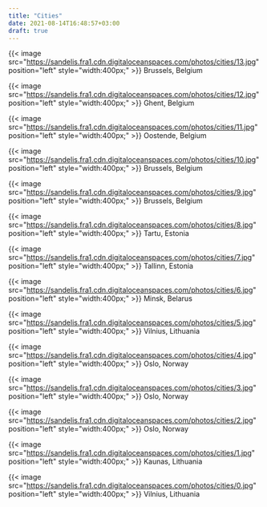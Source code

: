 ```yaml
---
title: "Cities"
date: 2021-08-14T16:48:57+03:00
draft: true
---
```


{{< image src="https://sandelis.fra1.cdn.digitaloceanspaces.com/photos/cities/13.jpg" position="left" style="width:400px;" >}}
Brussels, Belgium

{{< image src="https://sandelis.fra1.cdn.digitaloceanspaces.com/photos/cities/12.jpg" position="left" style="width:400px;" >}}
Ghent, Belgium

{{< image src="https://sandelis.fra1.cdn.digitaloceanspaces.com/photos/cities/11.jpg" position="left" style="width:400px;" >}}
Oostende, Belgium

{{< image src="https://sandelis.fra1.cdn.digitaloceanspaces.com/photos/cities/10.jpg" position="left" style="width:400px;" >}}
Brussels, Belgium

{{< image src="https://sandelis.fra1.cdn.digitaloceanspaces.com/photos/cities/9.jpg" position="left" style="width:400px;" >}}
Brussels, Belgium

{{< image src="https://sandelis.fra1.cdn.digitaloceanspaces.com/photos/cities/8.jpg" position="left" style="width:400px;" >}}
Tartu, Estonia

{{< image src="https://sandelis.fra1.cdn.digitaloceanspaces.com/photos/cities/7.jpg" position="left" style="width:400px;" >}}
Tallinn, Estonia

{{< image src="https://sandelis.fra1.cdn.digitaloceanspaces.com/photos/cities/6.jpg" position="left" style="width:400px;" >}}
Minsk, Belarus

{{< image src="https://sandelis.fra1.cdn.digitaloceanspaces.com/photos/cities/5.jpg" position="left" style="width:400px;" >}}
Vilnius, Lithuania

{{< image src="https://sandelis.fra1.cdn.digitaloceanspaces.com/photos/cities/4.jpg" position="left" style="width:400px;" >}}
Oslo, Norway

{{< image src="https://sandelis.fra1.cdn.digitaloceanspaces.com/photos/cities/3.jpg" position="left" style="width:400px;" >}}
Oslo, Norway

{{< image src="https://sandelis.fra1.cdn.digitaloceanspaces.com/photos/cities/2.jpg" position="left" style="width:400px;" >}}
Oslo, Norway

{{< image src="https://sandelis.fra1.cdn.digitaloceanspaces.com/photos/cities/1.jpg" position="left" style="width:400px;" >}}
Kaunas, Lithuania

{{< image src="https://sandelis.fra1.cdn.digitaloceanspaces.com/photos/cities/0.jpg" position="left" style="width:400px;" >}}
Vilnius, Lithuania